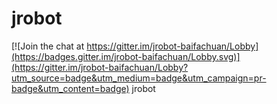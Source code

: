 # jrobot

[![Join the chat at https://gitter.im/jrobot-baifachuan/Lobby](https://badges.gitter.im/jrobot-baifachuan/Lobby.svg)](https://gitter.im/jrobot-baifachuan/Lobby?utm_source=badge&utm_medium=badge&utm_campaign=pr-badge&utm_content=badge)
jrobot
